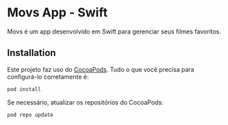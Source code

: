 # Movs App - Swift

Movs é um app desenvolvido em Swift para gerenciar seus filmes favoritos.

## Installation

Este projeto faz uso do [CocoaPods](https://cocoapods.org/). Tudo o que você precisa para configurá-lo corretamente é:

```bash
pod install
```

Se necessário, atualizar os repositórios do CocoaPods:

```bash
pod repo update
```
